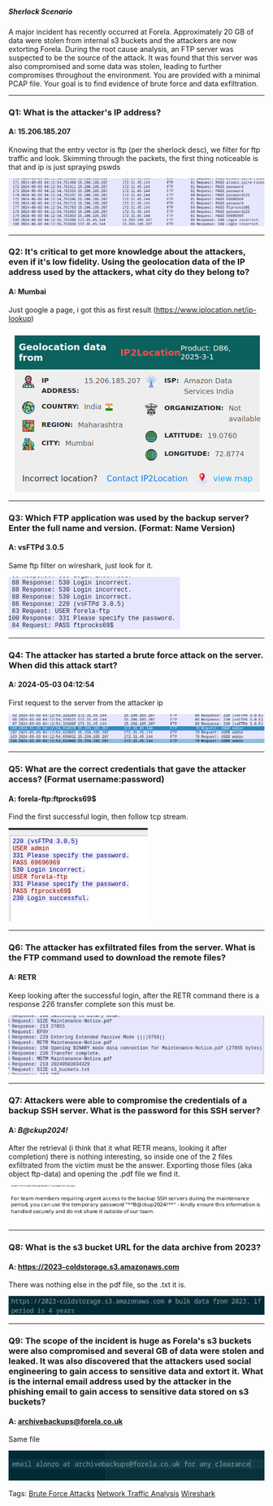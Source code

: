 
##### Sherlock Scenario

A major incident has recently occurred at Forela. Approximately 20 GB of data were stolen from internal s3 buckets and the attackers are now extorting Forela. During the root cause analysis, an FTP server was suspected to be the source of the attack. It was found that this server was also compromised and some data was stolen, leading to further compromises throughout the environment. You are provided with a minimal PCAP file. Your goal is to find evidence of brute force and data exfiltration.

___

### Q1: What is the attacker's IP address?

#### A: 15.206.185.207

Knowing that the entry vector is ftp (per the sherlock desc), we filter for ftp traffic and look.
Skimming through the packets, the first thing noticeable is that and ip is just spraying pswds

![](../../Img/Pasted%20image%2020250425183043.png)

___

### Q2: It's critical to get more knowledge about the attackers, even if it's low fidelity. Using the geolocation data of the IP address used by the attackers, what city do they belong to?

#### A: Mumbai

Just google a page, i got this as first result (https://www.iplocation.net/ip-lookup)

![](../../Img/Pasted%20image%2020250425183243.png)

___

### Q3: Which FTP application was used by the backup server? Enter the full name and version. (Format: Name Version)

#### A: vsFTPd 3.0.5

Same ftp filter on wireshark, just look for it.

![](../../Img/Pasted%20image%2020250425183428.png)

___

### Q4: The attacker has started a brute force attack on the server. When did this attack start?

#### A: 2024-05-03 04:12:54

First request to the server from the attacker ip

![](../../Img/Pasted%20image%2020250425183650.png)

___

### Q5: What are the correct credentials that gave the attacker access? (Format username:password)

#### A: forela-ftp:ftprocks69$

Find the first successful login, then follow tcp stream.

![](../../Img/Pasted%20image%2020250425183816.png)

___

### Q6: The attacker has exfiltrated files from the server. What is the FTP command used to download the remote files?

#### A: RETR

Keep looking after the successful login, after the RETR command there is a response 226 transfer complete son this must be.

![](../../Img/Pasted%20image%2020250425183941.png)

___

### Q7: Attackers were able to compromise the credentials of a backup SSH server. What is the password for this SSH server?

#### A: *****B@ckup2024!*****

After the retrieval (i think that it what RETR means, looking it after completion) there is nothing interesting, so inside one of the 2 files exfiltrated from the victim must be the answer.
Exporting those files (aka object ftp-data) and opening the .pdf file we find it.

![](../../Img/Pasted%20image%2020250425184728.png)

___

### Q8: What is the s3 bucket URL for the data archive from 2023?

#### A: https://2023-coldstorage.s3.amazonaws.com

There was nothing else in the pdf file, so the .txt it is.

![](../../Img/Pasted%20image%2020250425184944.png)

___

### Q9: The scope of the incident is huge as Forela's s3 buckets were also compromised and several GB of data were stolen and leaked. It was also discovered that the attackers used social engineering to gain access to sensitive data and extort it. What is the internal email address used by the attacker in the phishing email to gain access to sensitive data stored on s3 buckets?

#### A: archivebackups@forela.co.uk

Same file

![](../../Img/Pasted%20image%2020250425185010.png)


Tags: [Brute Force Attacks](../../Index/Brute%20Force%20Attacks.md) [Network Traffic Analysis](../../Index/Network%20Traffic%20Analysis.md) [Wireshark](../../Index/Wireshark.md) 